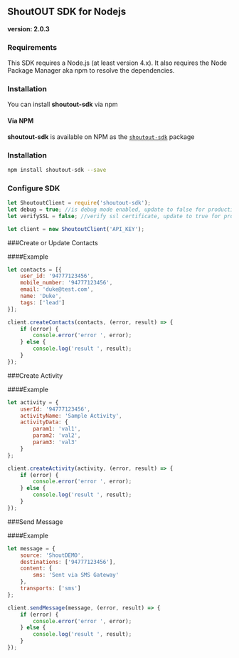 ## ShoutOUT SDK for Nodejs
__version: 2.0.3__

### Requirements

This SDK requires a Node.js (at least version 4.x). It also requires the Node Package Manager aka npm to resolve the dependencies.

### Installation

You can install **shoutout-sdk** via npm

#### Via NPM

**shoutout-sdk** is available on NPM as the
[`shoutout-sdk`](https://www.npmjs.com/package/shoutout-sdk) package

### Installation

```sh
npm install shoutout-sdk --save
```

### Configure SDK
```js
let ShoutoutClient = require('shoutout-sdk');
let debug = true; //is debug mode enabled, update to false for production
let verifySSL = false; //verify ssl certificate, update to true for production

let client = new ShoutoutClient('API_KEY');
```
###Create or Update Contacts

####Example
```js
let contacts = [{
    user_id: '94777123456',
    mobile_number: '94777123456',
    email: 'duke@test.com',
    name: 'Duke',
    tags: ['lead']
}];

client.createContacts(contacts, (error, result) => {
    if (error) {
        console.error('error ', error);
    } else {
        console.log('result ', result);
    }
});
```

###Create Activity

####Example
```js
let activity = {
    userId: '94777123456',
    activityName: 'Sample Activity',
    activityData: {
        param1: 'val1',
        param2: 'val2',
        param3: 'val3'
    }
};

client.createActivity(activity, (error, result) => {
    if (error) {
        console.error('error ', error);
    } else {
        console.log('result ', result);
    }
});
```

###Send Message

####Example
```js
let message = {
    source: 'ShoutDEMO',
    destinations: ['94777123456'],
    content: {
        sms: 'Sent via SMS Gateway'
    },
    transports: ['sms']
};

client.sendMessage(message, (error, result) => {
    if (error) {
        console.error('error ', error);
    } else {
        console.log('result ', result);
    }
});

```
